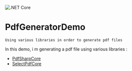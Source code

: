 ![.NET Core](https://github.com/aimenux/PdfGeneratorDemo/workflows/.NET%20Core/badge.svg)
# PdfGeneratorDemo
```
Using various libraries in order to generate pdf files
```

In this demo, i m generating a pdf file using various libraries :
- [PdfSharpCore](https://github.com/ststeiger/PdfSharpCore)
- [SelectPdfCore](https://selectpdf.com/community-edition)